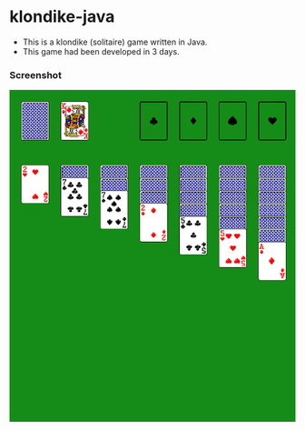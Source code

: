 # klondike-java
* This is a klondike (solitaire) game written in Java.
* This game had been developed in 3 days.
### Screenshot
![screenshot](screenshot.png "A screenshot of the game")
